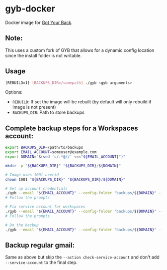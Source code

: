 # gyb-docker

Docker image for [Got Your Back](https://github.com/GAM-team/got-your-back).

## Note:

This uses a custom fork of GYB that allows for a dynamic config location since the install folder is not writable.

## Usage

```bash
[REBUILD=1] [BACKUPS_DIR=/somepath] ./gyb <gyb arguments>
```

Options:

* `REBUILD`: If set the image will be rebuilt (by default will only rebuild if image is not present)
* `BACKUPS_DIR`: Path to store backups

## Complete backup steps for a Workspaces account:

```bash
export BACKUPS_DIR=/path/to/backups
export EMAIL_ACCOUNT=someuser@example.com
export DOMAIN="$(sed 's/.*@//' <<<"${EMAIL_ACCOUNT}")"

mkdir -p "${BACKUPS_DIR}" "${BACKUPS_DIR}/${DOMAIN}"

# Image uses 1001 userid
chown 1001 "${BACKUPS_DIR}" "${BACKUPS_DIR}/${DOMAIN}"

# Set up account credentials
./gyb --email "${EMAIL_ACCOUNT}" --config-folder "backups/${DOMAIN}" --action create-project
# Follow the prompts

# Fix service account for workspaces
./gyb --email "${EMAIL_ACCOUNT}" --config-folder "backups/${DOMAIN}" --action check-service-account
# Follow the prompts

# Do the backup 
./gyb --email "${EMAIL_ACCOUNT}" --config-folder "backups/${DOMAIN}" --service-account
```

## Backup regular gmail:

Same as above but skip the `--action check-service-account` and don't add `--service-account` to the final step.


